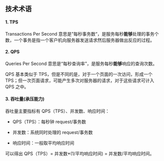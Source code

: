 ## 技术术语

#### 1. TPS

Transactions Per Second 意思是”每秒事务数“，是服务每秒**能够**处理的事务个数，一个事务是指一个客户机向服务器发送请求然后服务器做出反应的过程。

#### 2. QPS

Queries Per Second 意思是“每秒查询率”，是服务每秒**能够**响应的查询次数。

QPS 基本类似于 TPS，但是不同的是，对于一个页面的一次访问，形成一个 TPS；但一次页面请求，可能产生多次对服务器的请求，对于这些请求可计入 QPS 之中。

#### 3. 吞吐量(承压能力)

吞吐量主要指标有 QPS（TPS）、并发数、响应时间：

- QPS（TPS）：每秒钟 request/事务数

- 并发数：系统同时处理的 request/事务数

- 响应时间：一般取平均响应时间

可以得出 QPS（TPS）= 并发数\*(1/平均响应时间) = 并发数/平均响应时间。
